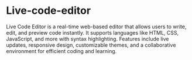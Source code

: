 # Live-code-editor
Live Code Editor is a real-time web-based editor that allows users to write, edit, and preview code instantly. It supports languages like HTML, CSS, JavaScript, and more with syntax highlighting. Features include live updates, responsive design, customizable themes, and a collaborative environment for efficient coding and learning.

